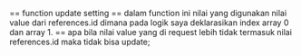 == function update setting
    == dalam function ini nilai yang digunakan nilai value dari references.id
       dimana pada logik saya deklarasikan index array 0 dan array 1.
    == apa bila nilai value yang di request lebih tidak termasuk nilai references.id maka 
        tidak bisa update;
